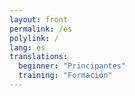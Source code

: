 ```yaml
---
layout: front
permalink: /es
polylink: /
lang: es
translations:
  beginner: "Principantes"
  training: "Formación"
---
```

